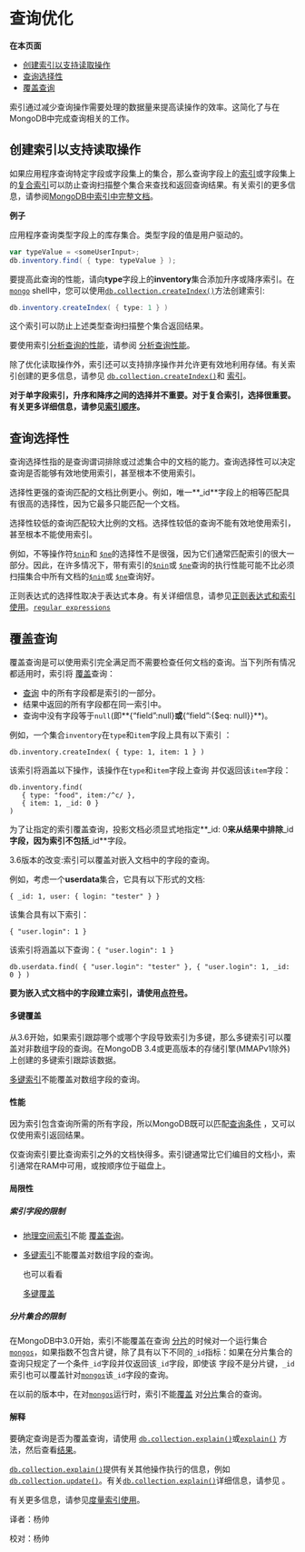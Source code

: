 # 查询优化

**在本页面**

- [创建索引以支持读取操作](#创建)
- [查询选择性](#查询)
- [覆盖查询](#覆盖)

索引通过减少查询操作需要处理的数据量来提高读操作的效率。这简化了与在MongoDB中完成查询相关的工作。

## <span id=" 创建">创建索引以支持读取操作</span>

如果应用程序查询特定字段或字段集上的集合，那么查询字段上的[索引](https://docs.mongodb.com/manual/core/index-compound/)或字段集上的[复合索引](https://docs.mongodb.com/manual/core/index-compound/)可以防止查询扫描整个集合来查找和返回查询结果。有关索引的更多信息，请参阅[MongoDB中索引中完整文档](https://docs.mongodb.com/manual/indexes/)。

**例子**

应用程序查询类型字段上的库存集合。类型字段的值是用户驱动的。

```powershell
var typeValue = <someUserInput>;
db.inventory.find( { type: typeValue } );
```

要提高此查询的性能，请向**type**字段上的**inventory**集合添加升序或降序索引。在[`mongo`](https://docs.mongodb.com/master/reference/program/mongo/#bin.mongo) shell中，您可以使用[`db.collection.createIndex()`](https://docs.mongodb.com/manual/reference/method/db.collection.createIndex/#db.collection.createIndex)方法创建索引:

```powershell
db.inventory.createIndex( { type: 1 } )
```

这个索引可以防止上述类型查询扫描整个集合返回结果。

要使用索引[分析查询的性能](https://docs.mongodb.com/manual/tutorial/analyze-query-plan/)，请参阅 [分析查询性能](https://docs.mongodb.com/manual/tutorial/analyze-query-plan/)。

除了优化读取操作外，索引还可以支持排序操作并允许更有效地利用存储。有关索引创建的更多信息，请参见 [`db.collection.createIndex()`](https://docs.mongodb.com/manual/reference/method/db.collection.createIndex/#db.collection.createIndex)和 [索引](https://docs.mongodb.com/manual/indexes/)。

**对于单字段索引，升序和降序之间的选择并不重要。对于复合索引，选择很重要。有关更多详细信息，请参见[索引顺序](https://docs.mongodb.com/manual/core/index-compound/#index-ascending-and-descending)。**

## <span id="查询">查询选择性</span>

查询选择性指的是查询谓词排除或过滤集合中的文档的能力。查询选择性可以决定查询是否能够有效地使用索引，甚至根本不使用索引。

选择性更强的查询匹配的文档比例更小。例如，唯一**_id**字段上的相等匹配具有很高的选择性，因为它最多只能匹配一个文档。

选择性较低的查询匹配较大比例的文档。选择性较低的查询不能有效地使用索引，甚至根本不能使用索引。

例如，不等操作符[`$nin`](https://docs.mongodb.com/manual/reference/operator/query/nin/#op._S_nin)和 [`$ne`](https://docs.mongodb.com/manual/reference/operator/query/ne/#op._S_ne)的选择性不是很强，因为它们通常匹配索引的很大一部分。因此，在许多情况下，带有索引的[`$nin`](https://docs.mongodb.com/manual/reference/operator/query/nin/#op._S_nin)或 [`$ne`](https://docs.mongodb.com/manual/reference/operator/query/ne/#op._S_ne)查询的执行性能可能不比必须扫描集合中所有文档的[`$nin`](https://docs.mongodb.com/manual/reference/operator/query/nin/#op._S_nin)或 [`$ne`](https://docs.mongodb.com/manual/reference/operator/query/ne/#op._S_ne)查询好。

正则表达式的选择性取决于表达式本身。有关详细信息，请参见[正则表达式和索引使用](https://docs.mongodb.com/manual/reference/operator/query/regex/#regex-index-use)。[`regular expressions`](https://docs.mongodb.com/manual/reference/operator/query/regex/#op._S_regex)

## <span id="覆盖">覆盖查询</span>

覆盖查询是可以使用索引完全满足而不需要检查任何文档的查询。当下列所有情况都适用时，索引将 [覆盖](https://docs.mongodb.com/manual/core/query-optimization/#indexes-covered-queries)查询：

- [查询](https://docs.mongodb.com/manual/tutorial/query-documents/#read-operations-query-document) 中的所有字段都是索引的一部分。
- 结果中返回的所有字段都在同一索引中。
- 查询中没有字段等于`null`(即**{“field”:null}**或**{“field”:{$eq: null}}**)。

例如，一个集合`inventory`在`type`和`item`字段上具有以下索引 ：

```shell
db.inventory.createIndex( { type: 1, item: 1 } )
```

该索引将涵盖以下操作，该操作在`type`和`item`字段上查询 并仅返回该`item`字段：

```shell
db.inventory.find(
   { type: "food", item:/^c/ },
   { item: 1, _id: 0 }
)
```

为了让指定的索引覆盖查询，投影文档必须显式地指定**_id: 0**来从结果中排除**_id**字段，因为索引不包括**_id**字段。

3.6版本的改变:索引可以覆盖对嵌入文档中的字段的查询。

例如，考虑一个**userdata**集合，它具有以下形式的文档:

```shell
{ _id: 1, user: { login: "tester" } }
```

该集合具有以下索引：

```shell
{ "user.login": 1 }
```

该索引将涵盖以下查询：`{ "user.login": 1 }`

```shell
db.userdata.find( { "user.login": "tester" }, { "user.login": 1, _id: 0 } )
```

**要为嵌入式文档中的字段建立索引，请使用[点符号](https://docs.mongodb.com/manual/reference/glossary/#term-dot-notation)。**

#### 多键覆盖

从3.6开始，如果索引跟踪哪个或哪个字段导致索引为多键，那么多键索引可以覆盖对非数组字段的查询。在MongoDB 3.4或更高版本的存储引擎(MMAPv1除外)上创建的多键索引跟踪该数据。

[多键索引](https://docs.mongodb.com/manual/core/index-multikey/#index-type-multikey)不能覆盖对数组字段的查询。

#### 性能

因为索引包含查询所需的所有字段，所以MongoDB既可以匹配[查询条件](https://docs.mongodb.com/manual/tutorial/query-documents/#read-operations-query-document) ，又可以仅使用索引返回结果。

仅查询索引要比查询索引之外的文档快得多。索引键通常比它们编目的文档小，索引通常在RAM中可用，或按顺序位于磁盘上。

#### 局限性

##### 索引字段的限制

- [地理空间索引](https://docs.mongodb.com/manual/geospatial-queries/#index-feature-geospatial)不能 [覆盖查询](https://docs.mongodb.com/manual/core/query-optimization/#covered-queries)。

- [多键索引](https://docs.mongodb.com/manual/core/index-multikey/#index-type-multikey)不能覆盖对数组字段的查询。

  也可以看看

  [多键覆盖](https://docs.mongodb.com/manual/core/query-optimization/#multikey-covering)



##### 分片集合的限制

在MongoDB中3.0开始，索引不能覆盖在查询 [分片](https://docs.mongodb.com/manual/reference/glossary/#term-shard)的时候对一个运行集合 [`mongos`](https://docs.mongodb.com/manual/reference/program/mongos/#bin.mongos)，如果指数不包含片键，除了具有以下不同的`_id`指标：如果在分片集合的查询只规定了一个条件`_id`字段并仅返回该`_id`字段，即使该 字段不是分片键，`_id`索引也可以覆盖针对[`mongos`](https://docs.mongodb.com/manual/reference/program/mongos/#bin.mongos)该`_id`字段的查询。

在以前的版本中，在对[`mongos`](https://docs.mongodb.com/manual/reference/program/mongos/#bin.mongos)运行时，索引不能[覆盖](https://docs.mongodb.com/manual/core/query-optimization/#covered-queries) 对[分片](https://docs.mongodb.com/manual/reference/glossary/#term-shard)集合的查询。

#### 解释

要确定查询是否为覆盖查询，请使用 [`db.collection.explain()`](https://docs.mongodb.com/manual/reference/method/db.collection.explain/#db.collection.explain)或[`explain()`](https://docs.mongodb.com/manual/reference/method/cursor.explain/#cursor.explain) 方法，然后查看[结果](https://docs.mongodb.com/manual/reference/explain-results/#explain-output-covered-queries)。

[`db.collection.explain()`](https://docs.mongodb.com/manual/reference/method/db.collection.explain/#db.collection.explain)提供有关其他操作执行的信息，例如[`db.collection.update()`](https://docs.mongodb.com/manual/reference/method/db.collection.update/#db.collection.update)。有关[`db.collection.explain()`](https://docs.mongodb.com/manual/reference/method/db.collection.explain/#db.collection.explain)详细信息，请参见 。

有关更多信息，请参见[度量索引使用](https://docs.mongodb.com/manual/tutorial/measure-index-use/#indexes-measuring-use)。



译者：杨帅

校对：杨帅